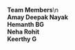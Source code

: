 **Team Members**\n<Br/>
      **Amay Deepak Nayak**<Br/>
      **Hemanth BG**<Br/>
      **Neha Rohit**<Br/>
      **Keerthy G**<Br/>
